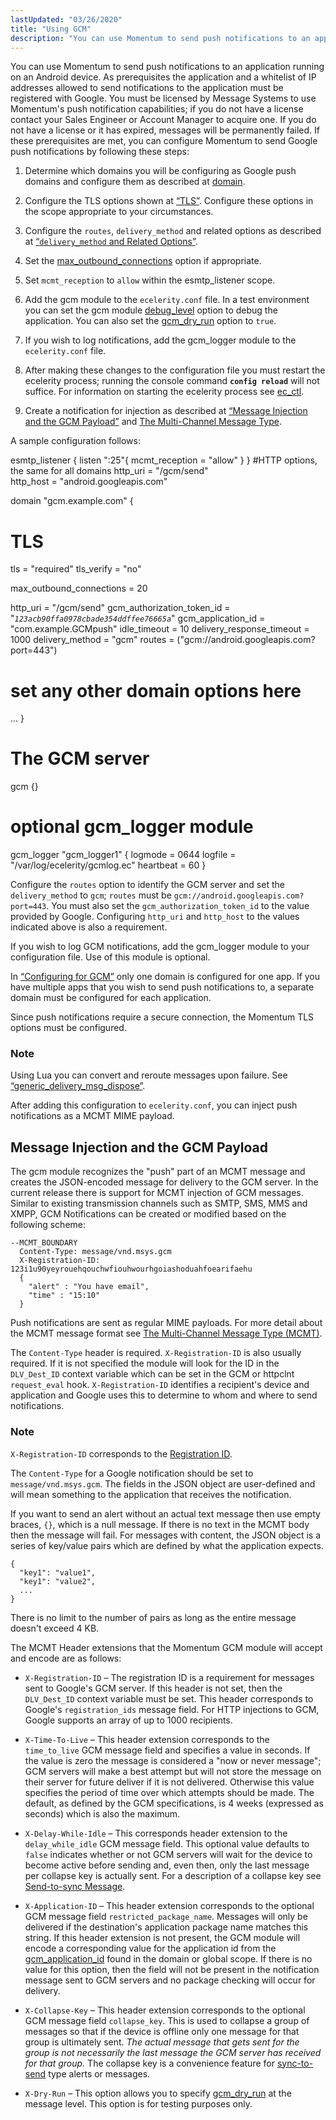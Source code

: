 ```yaml
---
lastUpdated: "03/26/2020"
title: "Using GCM"
description: "You can use Momentum to send push notifications to an application running on an Android device As prerequisites the application and a whitelist of IP addresses allowed to send notifications to the application must be registered with Google You must be licensed by Message Systems to use Momentum's push notification..."
---
```



You can use Momentum to send push notifications to an application running on an Android device. As prerequisites the application and a whitelist of IP addresses allowed to send notifications to the application must be registered with Google. You must be licensed by Message Systems to use Momentum's push notification capabilities; if you do not have a license contact your Sales Engineer or Account Manager to acquire one. If you do not have a license or it has expired, messages will be permanently failed. If these prerequisites are met, you can configure Momentum to send Google push notifications by following these steps:

1.  Determine which domains you will be configuring as Google push domains and configure them as described at [domain](/momentum/3/3-reference/3-reference-conf-ref-domain).

2.  Configure the TLS options shown at [“TLS”](/momentum/3/3-push/push-gcm-other-options#push.gcm.other.options.tls). Configure these options in the scope appropriate to your circumstances.

3.  Configure the `routes`, `delivery_method` and related options as described at [“`delivery_method` and Related Options”](/momentum/3/3-push/push-gcm-other-options#push.gcm.other.options.delivery_method).

4.  Set the [max_outbound_connections](/momentum/3/3-push/push-gcm-other-options#push.gcm.outbound.connections) option if appropriate.

5.  Set `mcmt_reception` to `allow` within the esmtp_listener scope.

6.  Add the gcm module to the `ecelerity.conf` file. In a test environment you can set the gcm module [debug_level](/momentum/3/3-reference/modules-overview-implicit) option to debug the application. You can also set the [gcm_dry_run](/momentum/3/3-push/push-gcm-gcm-dry-run) option to `true`.

7.  If you wish to log notifications, add the gcm_logger module to the `ecelerity.conf` file.

8.  After making these changes to the configuration file you must restart the ecelerity process; running the console command **`config reload`**         will not suffice. For information on starting the ecelerity process see [ec_ctl](/momentum/3/3-reference/executable-ec-ctl).

9.  Create a notification for injection as described at [“Message Injection and the GCM Payload”](/momentum/3/3-push/push-gcm-using#push.gcm.using.mcmt) and [The Multi-Channel Message Type](/momentum/mobile/mobile-developer-guide/mob-dev-guide-mcmt).

A sample configuration follows:

<a name="push.gcm.configuring.gcm"></a> 


esmtp_listener {
  listen ":25"{
    mcmt_reception = "allow"
  }
}
#HTTP options, the same for all domains
http_uri = "/gcm/send"    
http_host = "android.googleapis.com" 

domain "gcm.example.com" {
  # TLS
  tls = "required"
  tls_verify = "no"

  max_outbound_connections = 20

  http_uri = "/gcm/send"
  gcm_authorization_token_id = "*`123acb90ffa0978cbade354ddffee76665a`*"
  gcm_application_id = "com.example.GCMpush"
  idle_timeout = 10
  delivery_response_timeout = 1000
  delivery_method = "gcm"
  routes = ("gcm://android.googleapis.com?port=443")
  # set any other domain options here
  ...
}

# The GCM server
gcm {}
# optional gcm_logger module
gcm_logger "gcm_logger1" {
  logmode = 0644
  logfile = "/var/log/ecelerity/gcmlog.ec"
  heartbeat = 60
}

Configure the `routes` option to identify the GCM server and set the `delivery_method` to `gcm`; `routes` must be `gcm://android.googleapis.com?port=443`. You must also set the `gcm_authorization_token_id` to the value provided by Google. Configuring `http_uri` and `http_host` to the values indicated above is also a requirement.

If you wish to log GCM notifications, add the gcm_logger module to your configuration file. Use of this module is optional.

In [“Configuring for GCM”](/momentum/3/3-push/push-gcm-using#push.gcm.configuring.gcm) only one domain is configured for one app. If you have multiple apps that you wish to send push notifications to, a separate domain must be configured for each application.

Since push notifications require a secure connection, the Momentum TLS options must be configured.

### Note

Using Lua you can convert and reroute messages upon failure. See [“generic_delivery_msg_dispose”](/momentum/3/3-push/push-generic-delivery-lua#push.generic_delivery_lua.msg_dispose).

After adding this configuration to `ecelerity.conf`, you can inject push notifications as a MCMT MIME payload.

## <a name="push.gcm.using.mcmt"></a> Message Injection and the GCM Payload

The gcm module recognizes the "push" part of an MCMT message and creates the JSON-encoded message for delivery to the GCM server. In the current release there is support for MCMT injection of GCM messages. Similar to existing transmission channels such as SMTP, SMS, MMS and XMPP, GCM Notifications can be created or modified based on the following scheme:

```
--MCMT_BOUNDARY
  Content-Type: message/vnd.msys.gcm
  X-Registration-ID: 123i1u90yeyrouehqouchwfiouhwourhgoiashoduahfoearifaehu
  {
    "alert" : "You have email",
    "time" : "15:10"
  }
```

Push notifications are sent as regular MIME payloads. For more detail about the MCMT message format see [The Multi-Channel Message Type (MCMT)](https://support.messagesystems.com/docs/web-mob-dev/mob.dev.guide.mcmt).

The `Content-Type` header is required. `X-Registration-ID` is also usually required. If it is not specified the module will look for the ID in the `DLV_Dest_ID` context variable which can be set in the GCM or httpclnt `request_eval` hook. `X-Registration-ID` identifies a recipient's device and application and Google uses this to determine to whom and where to send notifications.

### Note

`X-Registration-ID` corresponds to the [Registration ID](/momentum/3/3-push/push-gloss#gloss.registration_id).

The `Content-Type` for a Google notification should be set to `message/vnd.msys.gcm`. The fields in the JSON object are user-defined and will mean something to the application that receives the notification.

If you want to send an alert without an actual text message then use empty braces, `{}`, which is a null message. If there is no text in the MCMT body then the message will fail. For messages with content, the JSON object is a series of key/value pairs which are defined by what the application expects.

```
{
  "key1": "value1",
  "key1": "value2",
  ...
}
```

There is no limit to the number of pairs as long as the entire message doesn't exceed 4 KB.

The MCMT Header extensions that the Momentum GCM module will accept and encode are as follows:

*   `X-Registration-ID` – The registration ID is a requirement for messages sent to Google's GCM server. If this header is not set, then the `DLV_Dest_ID` context variable must be set. This header corresponds to Google's `registration_ids` message field. For HTTP injections to GCM, Google supports an array of up to 1000 recipients.

*   `X-Time-To-Live` – This header extension corresponds to the `time_to_live` GCM message field and specifies a value in seconds. If the value is zero the message is considered a "now or never message"; GCM servers will make a best attempt but will not store the message on their server for future deliver if it is not delivered. Otherwise this value specifies the period of time over which attempts should be made. The default, as defined by the GCM specifications, is 4 weeks (expressed as seconds) which is also the maximum.

*   `X-Delay-While-Idle` – This corresponds header extension to the `delay_while_idle` GCM message field. This optional value defaults to `false` indicates whether or not GCM servers will wait for the device to become active before sending and, even then, only the last message per collapse key is actually sent. For a description of a collapse key see [Send-to-sync Message](/momentum/3/3-push/push-gloss#push.gloss.send-to-sync).

*   `X-Application-ID` – This header extension corresponds to the optional GCM message field `restricted_package_name`. Messages will only be delivered if the destination's application package name matches this string. If this header extension is not present, the GCM module will encode a corresponding value for the application id from the [gcm_application_id](/momentum/3/3-push/push-gcm-gcm-application-id) found in the domain or global scope. If there is no value for this option, then the field will not be present in the notification message sent to GCM servers and no package checking will occur for delivery.

*   `X-Collapse-Key` – This header extension corresponds to the optional GCM message field `collapse_key`. This is used to collapse a group of messages so that if the device is offline only one message for that group is ultimately sent. *The actual message that gets sent for the group is not necessarily the last message the GCM server has received for that group.*                                                                                                                             The collapse key is a convenience feature for [sync-to-send](/momentum/3/3-push/push-gloss#push.gloss.send-to-sync) type alerts or messages.

*   `X-Dry-Run` – This option allows you to specify [gcm_dry_run](/momentum/3/3-push/push-gcm-gcm-dry-run) at the message level. This option is for testing purposes only.